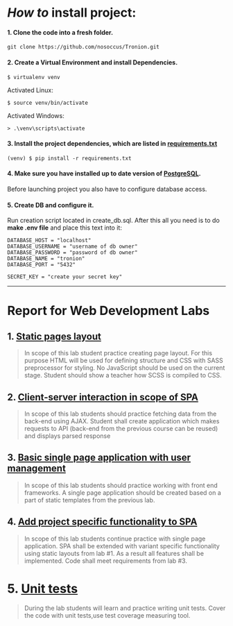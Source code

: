 # _How to_ install project:

#### 1. Clone the code into a fresh folder.
    git clone https://github.com/nosoccus/Tronion.git
    
#### 2. Create a Virtual Environment and install Dependencies.
    
    $ virtualenv venv
    
Activated Linux: 
    
    $ source venv/bin/activate

Activated Windows:
    
    > .\venv\scripts\activate
    
#### 3. Install the project dependencies, which are listed in [requirements.txt](https://github.com/nosoccus/Tronion/blob/master/requirements.txt)
    
    (venv) $ pip install -r requirements.txt
    
#### 4. Make sure you have installed up to date version of [PostgreSQL](https://www.postgresql.org/download/).
Before launching project you also have to configure database access.

#### 5. Create DB and configure it.
Run creation script located in create_db.sql.
After this all you need is to do **make .env file** and place this text into it:

    DATABASE_HOST = "localhost"
    DATABASE_USERNAME = "username of db owner"
    DATABASE_PASSWORD = "password of db owner"
    DATABASE_NAME = "tronion"
    DATABASE_PORT = "5432"

    SECRET_KEY = "create your secret key"


----

# Report for Web Development Labs

## 1. [Static pages layout](https://github.com/nosoccus/Tronion/tree/master/WebDevelopment/Lab1)
> In scope of this lab student practice creating page layout. For this purpose HTML will be used
> for defining structure and CSS with SASS preprocessor for styling. No JavaScript should 
> be used on the current stage. Student should show a teacher how SCSS is compiled to CSS.

## 2. [Client-server interaction in scope of SPA](https://github.com/nosoccus/Tronion/tree/master/WebDevelopment/Lab2)
> In scope of this lab students should practice fetching data from the back-end using AJAX.
> Student shall create application which makes requests to API (back-end from the previous 
> course can be reused) and displays parsed response

## 3. [Basic single page application with user management](https://github.com/nosoccus/Tronion/tree/master/WebDevelopment/Lab3)
> In scope of this lab students should practice working with front end frameworks. A single page
> application should be created based on a part of static templates from the previous lab.

## 4. [Add project specific functionality to SPA](https://github.com/nosoccus/Tronion/tree/master/WebDevelopment/Lab4)
> In scope of this lab students continue practice with single page application. SPA shall be
> extended with variant specific functionality using static layouts from lab #1. As a result 
> all features shall be implemented. Code shall meet requirements from lab #3.

# 5. [Unit tests](https://github.com/nosoccus/Tronion/tree/master/WebDevelopment/Lab5)
> During the lab students will learn and practice writing unit tests.
> Cover the code with unit tests,use test coverage measuring tool.
